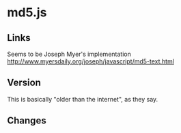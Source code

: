 # md5.js

## Links
Seems to be Joseph Myer's implementation
http://www.myersdaily.org/joseph/javascript/md5-text.html

## Version
This is basically "older than the internet", as they say.

## Changes